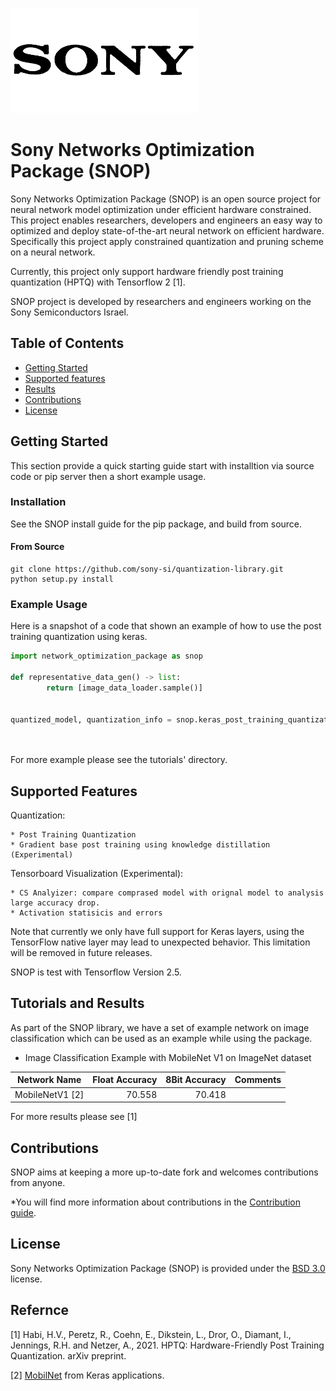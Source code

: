 ![Sony Semiconductor Israel, Inc.](docs/images/ssi_logo.png)


# Sony Networks Optimization Package (SNOP)
Sony Networks Optimization Package (SNOP) is an open source project for neural network model optimization under efficient hardware constrained. <br />
This project enables researchers, developers and engineers an easy way to optimized and deploy state-of-the-art neural network on efficient hardware. <br />
Specifically this project apply constrained quantization and pruning scheme on a neural network. 

Currently, this project only support hardware friendly post training quantization (HPTQ) with Tensorflow 2 [1]. 

SNOP project is developed by researchers and engineers working on the Sony Semiconductors Israel.

## Table of Contents

- [Getting Started](#getting-started)
- [Supported features](#supported-features)
- [Results](#results)
- [Contributions](#contributions)
- [License](#license)

## Getting Started

This section provide a quick starting guide start with installtion via source code or pip server then a short example usage.

### Installation
See the SNOP install guide for the pip package, and build from source.


#### From Source
```
git clone https://github.com/sony-si/quantization-library.git
python setup.py install
```

### Example Usage
Here is a snapshot of a code that shown an example of how to use the post training quantization using keras.
```python
import network_optimization_package as snop

def representative_data_gen() -> list:
        return [image_data_loader.sample()]


quantized_model, quantization_info = snop.keras_post_training_quantization(model,
                                                                           representative_data_gen,
                                                                           n_iter=200)
```
For more example please see the tutorials' directory.

## Supported Features

Quantization:

	* Post Training Quantization 
    * Gradient base post training using knowledge distillation (Experimental) 
    
Tensorboard Visualization (Experimental):

    * CS Analyizer: compare comprased model with orignal model to analysis large accuracy drop.
    * Activation statisicis and errors
     

Note that currently we only have full support for Keras layers, using the TensorFlow native layer may lead to unexpected behavior. This limitation will be removed in future releases. 

SNOP is test with Tensorflow Version 2.5. 

## Tutorials and Results
As part of the SNOP library, we have a set of example network on image classification which can be used as an example while using the package.

* Image Classification Example with MobileNet V1 on ImageNet dataset

| Network Name             | Float Accuracy  | 8Bit Accuracy   | Comments                             |
| -------------------------| ---------------:| ---------------:| ------------------------------------:|
| MobileNetV1 [2]          | 70.558          | 70.418          |                                      |


For more results please see [1]

## Contributions
SNOP aims at keeping a more up-to-date fork and welcomes contributions from anyone.

*You will find more information about contributions in the [Contribution guide](CONTRIBUTING.md).


## License
Sony Networks Optimization Package (SNOP) is provided under the [BSD 3.0](LICENSE) license.

## Refernce 

[1] Habi, H.V., Peretz, R., Coehn, E., Dikstein, L., Dror, O., Diamant, I., Jennings, R.H. and Netzer, A., 2021. HPTQ: Hardware-Friendly Post Training Quantization. arXiv preprint.

[2] [MobilNet](https://keras.io/api/applications/mobilenet/#mobilenet-function) from Keras applications.
